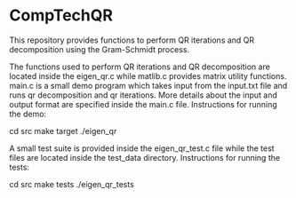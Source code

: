 # CompTechQR
This repository provides functions to perform QR iterations and QR
decomposition using the Gram-Schmidt process.

The functions used to perform QR iterations and QR decomposition are located inside
the eigen_qr.c while matlib.c provides matrix utility functions.
main.c is a small demo program which takes input from the input.txt
file and runs qr decomposition and qr iterations. More details
about the input and output format are specified inside the main.c file.
Instructions for running the demo:

cd src
make target
./eigen_qr

A small test suite is provided inside the eigen_qr_test.c file while the test 
files are located inside the test_data directory. 
Instructions for running the tests:

cd src
make tests
./eigen_qr_tests
